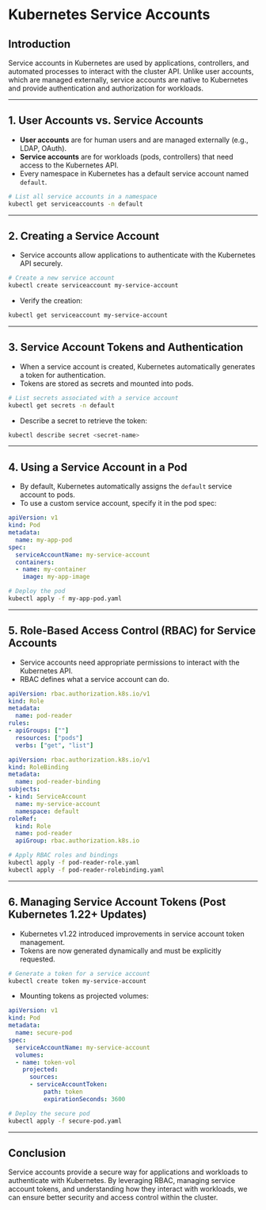 # Kubernetes Service Accounts

## **Introduction**
Service accounts in Kubernetes are used by applications, controllers, and automated processes to interact with the cluster API. Unlike user accounts, which are managed externally, service accounts are native to Kubernetes and provide authentication and authorization for workloads.

---

## **1. User Accounts vs. Service Accounts**
- **User accounts** are for human users and are managed externally (e.g., LDAP, OAuth).
- **Service accounts** are for workloads (pods, controllers) that need access to the Kubernetes API.
- Every namespace in Kubernetes has a default service account named `default`.

```bash
# List all service accounts in a namespace
kubectl get serviceaccounts -n default
```

---

## **2. Creating a Service Account**
- Service accounts allow applications to authenticate with the Kubernetes API securely.

```bash
# Create a new service account
kubectl create serviceaccount my-service-account
```

- Verify the creation:
```bash
kubectl get serviceaccount my-service-account
```

---

## **3. Service Account Tokens and Authentication**
- When a service account is created, Kubernetes automatically generates a token for authentication.
- Tokens are stored as secrets and mounted into pods.

```bash
# List secrets associated with a service account
kubectl get secrets -n default
```

- Describe a secret to retrieve the token:
```bash
kubectl describe secret <secret-name>
```

---

## **4. Using a Service Account in a Pod**
- By default, Kubernetes automatically assigns the `default` service account to pods.
- To use a custom service account, specify it in the pod spec:

```yaml
apiVersion: v1
kind: Pod
metadata:
  name: my-app-pod
spec:
  serviceAccountName: my-service-account
  containers:
  - name: my-container
    image: my-app-image
```

```bash
# Deploy the pod
kubectl apply -f my-app-pod.yaml
```

---

## **5. Role-Based Access Control (RBAC) for Service Accounts**
- Service accounts need appropriate permissions to interact with the Kubernetes API.
- RBAC defines what a service account can do.

```yaml
apiVersion: rbac.authorization.k8s.io/v1
kind: Role
metadata:
  name: pod-reader
rules:
- apiGroups: [""]
  resources: ["pods"]
  verbs: ["get", "list"]
```

```yaml
apiVersion: rbac.authorization.k8s.io/v1
kind: RoleBinding
metadata:
  name: pod-reader-binding
subjects:
- kind: ServiceAccount
  name: my-service-account
  namespace: default
roleRef:
  kind: Role
  name: pod-reader
  apiGroup: rbac.authorization.k8s.io
```

```bash
# Apply RBAC roles and bindings
kubectl apply -f pod-reader-role.yaml
kubectl apply -f pod-reader-rolebinding.yaml
```

---

## **6. Managing Service Account Tokens (Post Kubernetes 1.22+ Updates)**
- Kubernetes v1.22 introduced improvements in service account token management.
- Tokens are now generated dynamically and must be explicitly requested.

```bash
# Generate a token for a service account
kubectl create token my-service-account
```

- Mounting tokens as projected volumes:
```yaml
apiVersion: v1
kind: Pod
metadata:
  name: secure-pod
spec:
  serviceAccountName: my-service-account
  volumes:
  - name: token-vol
    projected:
      sources:
      - serviceAccountToken:
          path: token
          expirationSeconds: 3600
```

```bash
# Deploy the secure pod
kubectl apply -f secure-pod.yaml
```

---

## **Conclusion**
Service accounts provide a secure way for applications and workloads to authenticate with Kubernetes. By leveraging RBAC, managing service account tokens, and understanding how they interact with workloads, we can ensure better security and access control within the cluster.